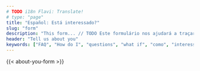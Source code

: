 ```yaml
---
# TODO i18n Flavi: Translate!
# type: "page"
title: "Español: Está interessado?"
slug: "form"
description: "This form... // TODO Este formulário nos ajudará a traçar uma meta realista para você se tornar um enfermeiro nos EUA através da ACP"
header: "Tell us about you"
keywords: ["FAQ", "How do I", "questions", "what if", "como", "interessado", "contato"]
---
```


<section class="check-requirements-form">
  <div>
  {{< about-you-form >}}
  </div>
</section>
